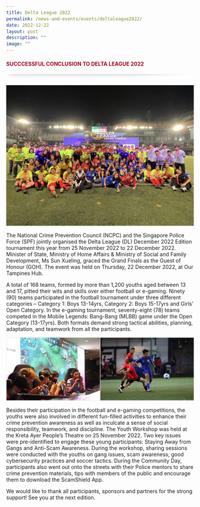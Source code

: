 ```yaml
---
title: Delta League 2022
permalink: /news-and-events/events/deltaleague2022/
date: 2022-12-22
layout: post
description: ""
image: ""
---
```

#### <font style="color:#a20427;">SUCCCESSFUL CONCLUSION TO DELTA LEAGUE 2022</font>

![](/images/About/header-border.png)

![](/images/delta-league-2022-large.jpg)

The National Crime Prevention Council (NCPC) and the Singapore Police Force (SPF) jointly organised the Delta League (DL) December 2022 Edition tournament this year from 25 November 2022 to 22 December 2022. Minister of State, Ministry of Home Affairs &amp; Ministry of Social and Family Development, Ms Sun Xueling, graced the Grand Finals as the Guest of Honour (GOH). The event was held on Thursday, 22 December 2022, at Our Tampines Hub.

A total of 168 teams, formed by more than 1,200 youths aged between 13 and 17, pitted their wits and skills over either football or e-gaming. Ninety (90) teams participated in the football tournament under three different categories – Category 1: Boys 13-14yrs, Category 2: Boys 15-17yrs and Girls’ Open Category. In the e-gaming tournament, seventy-eight (78) teams competed in the Mobile Legends: Bang-Bang (MLBB) game under the Open Category (13-17yrs). Both formats demand strong tactical abilities, planning, adaptation, and teamwork from all the participants.

![](/images/delta-league-2022-large-2.JPG)

Besides their participation in the football and e-gaming competitions, the youths were also involved in different fun-filled activities to enhance their crime prevention awareness as well as inculcate a sense of social responsibility, teamwork, and discipline. The Youth Workshop was held at the Kreta Ayer People’s Theatre on 25 November 2022. Two key issues were pre-identified to engage these young participants: Staying Away from Gangs and Anti-Scam Awareness. During the workshop, sharing sessions were conducted with the youths on gang issues, scam awareness, good cybersecurity practices and soccer tactics. During the Community Day, participants also went out onto the streets with their Police mentors to share crime prevention materials, tips with members of the public and encourage them to download the ScamShield App.

We would like to thank all participants, sponsors and partners for the strong support! See you at the next edition.